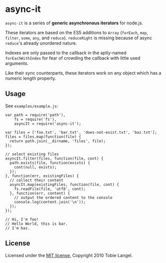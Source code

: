 async-it
========

`async-it` is a series of **generic asynchronous iterators** for node.js.

These iterators are based on the ES5 additions to `Array` (`forEach`, `map`,
`filter`, `some`, `any`, and `reduce`). `reduceRight` is missing because of async
`reduce`'s already unordered nature.

Indexes are only passed to the callback in the aptly-named `forEachWithIndex` for fear of
crowding the callback with little used arguments.

Like their sync counterparts, these iterators work on any object which has a numeric
length property.

Usage
-----
    
See `examples/example.js`:

    var path = require('path'),
        fs = require('fs'),
        asyncIt = require('async-it');

    var files = ['foo.txt', 'bar.txt', 'does-not-exist.txt', 'baz.txt'];
    files = files.map(function(file) {
      return path.join(__dirname, 'files', file);
    });

    // select existing files
    asyncIt.filter(files, function(file, cont) {
      path.exists(file, function(exists) {
        cont(null, exists);
      });
    }, function(err, existingFiles) {
      // collect their content
      asyncIt.map(existingFiles, function(file, cont) {
        fs.readFile(file, 'utf8', cont);
      }, function(err, content) {
        // output the ordered content to the console
        console.log(content.join('\n'));
      });
    });

    // Hi, I'm foo!
    // Hello World, this is bar.
    // I'm baz.

License
-------

Licensed under the [MIT license][1], Copyright 2010 Tobie Langel.

[1]: http://github.com/tobie/ua-parser/raw/master/LICENSE

